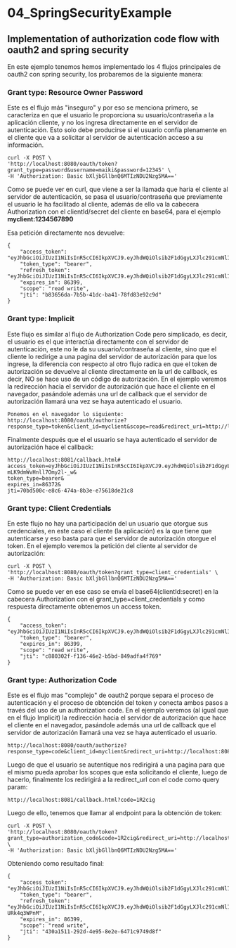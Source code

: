 # 04_SpringSecurityExample
## Implementation of authorization code flow with oauth2 and spring security
En este ejemplo tenemos hemos implementado los 4 flujos principales de oauth2 con spring security, los probaremos de la siguiente manera:

### Grant type: Resource Owner Password
Este es el flujo más "inseguro" y por eso se menciona primero, se caracteriza en que el usuario le proporciona su usuario/contraseña 
a la aplicación cliente, y no los ingresa directamente en el servidor de autenticación. Esto solo debe producirse si el usuario
confía plenamente en el cliente que va a solicitar al servidor de autenticación acceso a su información.
```
curl -X POST \
'http://localhost:8080/oauth/token?grant_type=password&username=maiki&password=12345' \
-H 'Authorization: Basic bXljbGllbnQ6MTIzNDU2Nzg5MA=='
```
Como se puede ver en curl, que viene a ser la llamada que haria el cliente al servidor de autenticación, se pasa el usuario/contraseña 
que previamente el usuario le ha facilitado al cliente, además de ello va la cabecera Authorization con el clientId/secret del cliente 
en base64, para el ejemplo **myclient:1234567890**

Esa petición directamente nos devuelve:
```
{
    "access_token": "eyJhbGciOiJIUzI1NiIsInR5cCI6IkpXVCJ9.eyJhdWQiOlsib2F1dGgyLXJlc291cmNlIl0sInVzZXJfbmFtZSI6Im1haWtpIiwic2NvcGUiOlsicmVhZCIsIndyaXRlIl0sImV4cCI6MTYyNDU0OTI3MCwiYXV0aG9yaXRpZXMiOlsiUk9MRV9BRE1JTiIsIlJPTEVfVVNFUiJdLCJqdGkiOiJiODM2NTZkYS03YjViLTQxZGMtYmE0MS03OGZkODNlOTJjOWQiLCJjbGllbnRfaWQiOiJteWNsaWVudCJ9.VJ00LRvJF8RIxC5TZG2L0LKSCygHit77LbnK9qjyjQE",
    "token_type": "bearer",
    "refresh_token": "eyJhbGciOiJIUzI1NiIsInR5cCI6IkpXVCJ9.eyJhdWQiOlsib2F1dGgyLXJlc291cmNlIl0sInVzZXJfbmFtZSI6Im1haWtpIiwic2NvcGUiOlsicmVhZCIsIndyaXRlIl0sImF0aSI6ImI4MzY1NmRhLTdiNWItNDFkYy1iYTQxLTc4ZmQ4M2U5MmM5ZCIsImV4cCI6MTYyNDU0OTI3MCwiYXV0aG9yaXRpZXMiOlsiUk9MRV9BRE1JTiIsIlJPTEVfVVNFUiJdLCJqdGkiOiI3YjMxODIyMS1hYjkyLTQzZTAtYTRiNy0wNDRhOGY2MDkwZDgiLCJjbGllbnRfaWQiOiJteWNsaWVudCJ9.QefFGsbkcW0Ckh3ookXNW8aeFW1lUrQQVVNCK32xsd4",
    "expires_in": 86399,
    "scope": "read write",
    "jti": "b83656da-7b5b-41dc-ba41-78fd83e92c9d"
}
```
### Grant type: Implicit
Este flujo es similar al flujo de Authorization Code pero simplicado, es decir, el usuario es el que interactúa directamente con el 
servidor de autenticación, este no le da su usuario/contraseña al cliente, sino que el cliente lo redirige a una pagina del servidor 
de autorización para que los ingrese, la diferencia con respecto al otro flujo radica en que el token de autorización se devuelve 
al cliente directamente en la url de callback, es decir, NO se hace uso de un código de autorización. 
En el ejemplo veremos la redirección hacia el servidor de autorización que hace el cliente en el navegador, pasándole además 
una url de callback que el servidor de autorización llamará una vez se haya autenticado el usuario.
```
Ponemos en el navegador lo siguiente:
http://localhost:8080/oauth/authorize?response_type=token&client_id=myclient&scope=read&redirect_uri=http://localhost:8081/callback.html
```
Finalmente después que el el usuario se haya autenticado el servidor de autorización hace el callback:
```
http://localhost:8081/callback.html#
access_token=eyJhbGciOiJIUzI1NiIsInR5cCI6IkpXVCJ9.eyJhdWQiOlsib2F1dGgyLXJlc291cmNlIl0sInVzZXJfbmFtZSI6Im1haWtpIiwic2NvcGUiOlsicmVhZCJdLCJleHAiOjE2MjIzMDExOTQsImF1dGhvcml0aWVzIjpbIlJPTEVfVVNFUiIsIlJPTEVfQURNSU4iXSwianRpIjoiNzBiZDUwMGMtZThjNi00NzRhLThiM2UtZTc1NjE4ZGUyMWM4IiwiY2xpZW50X2lkIjoibXljbGllbnQifQ.YzOoJTkTcW3aW9K5hjREE-mLK9dmWvHnll7Omy2l-_w&
token_type=bearer&
expires_in=86372&
jti=70bd500c-e8c6-474a-8b3e-e75618de21c8
```

### Grant type: Client Credentials
En este flujo no hay una participación del un usuario que otorgue sus credenciales, en este caso el cliente (la aplicación) es
la que tiene que autenticarse y eso basta para que el servidor de autorización otorgue el token.
En el ejemplo veremos la petición del cliente al servidor de autorización:
```
curl -X POST \
'http://localhost:8080/oauth/token?grant_type=client_credentials' \
-H 'Authorization: Basic bXljbGllbnQ6MTIzNDU2Nzg5MA=='
```
Como se puede ver en ese caso se envía el base64(clientId:secret) en la cabecera Authorization con el grant_type=client_credentials
y como respuesta directamente obtenemos un access token.
```
{
    "access_token": "eyJhbGciOiJIUzI1NiIsInR5cCI6IkpXVCJ9.eyJhdWQiOlsib2F1dGgyLXJlc291cmNlIl0sInNjb3BlIjpbInJlYWQiLCJ3cml0ZSJdLCJleHAiOjE2MjQ2MzgyMjIsImF1dGhvcml0aWVzIjpbIlJFQURfT05MWV9DTElFTlQiXSwianRpIjoiYzg4MDMwMmYtZjEzNi00NmUyLWI1YmQtODQ5YWRmYTRmNzY5IiwiY2xpZW50X2lkIjoibXljbGllbnQifQ.UAaTIf7fAXNWxLmiECn2PEXirJ0zdpfMDf4WYuryF5U",
    "token_type": "bearer",
    "expires_in": 86399,
    "scope": "read write",
    "jti": "c880302f-f136-46e2-b5bd-849adfa4f769"
}
```

### Grant type: Authorization Code
Este es el flujo mas "complejo" de oauth2 porque separa el proceso de autenticación y el proceso de obtención del token 
y conecta ambos pasos a través del uso de un authorization code.
En el ejemplo veremos (al igual que en el flujo Implicit) la redirección hacia el servidor de autorización que hace el 
cliente en el navegador, pasándole además una url de callback que el servidor de autorización llamará una vez se 
haya autenticado el usuario.
```
http://localhost:8080/oauth/authorize?response_type=code&client_id=myclient&redirect_uri=http://localhost:8081/callback.html
```
Luego de que el usuario se autentique nos redirigirá a una pagina para que el mismo pueda aprobar los scopes que esta solicitando 
el cliente, luego de hacerlo, finalmente los redirigirá a la redirect_url con el code como query param:
```
http://localhost:8081/callback.html?code=1R2cig
```
Luego de ello, tenemos que llamar al endpoint para la obtención de token:
```
curl -X POST \
'http://localhost:8080/oauth/token?grant_type=authorization_code&code=1R2cig&redirect_uri=http://localhost:8081/login.html' \
-H 'Authorization: Basic bXljbGllbnQ6MTIzNDU2Nzg5MA=='
```
Obteniendo como resultado final:
```
{
    "access_token": "eyJhbGciOiJIUzI1NiIsInR5cCI6IkpXVCJ9.eyJhdWQiOlsib2F1dGgyLXJlc291cmNlIl0sInVzZXJfbmFtZSI6Im1haWtpIiwic2NvcGUiOlsicmVhZCIsIndyaXRlIl0sImV4cCI6MTYyNDY0MTUxMiwiYXV0aG9yaXRpZXMiOlsiUk9MRV9BRE1JTiIsIlJPTEVfVVNFUiJdLCJqdGkiOiI0MzBhMTUxMS0yOTJkLTRlOTUtOGUyZS02NDcxYzk3NDlkOGYiLCJjbGllbnRfaWQiOiJteWNsaWVudCJ9.YopJkZMrAbxxpg4EL7icgMrSrGFhMBt4cB369W8rFKU",
    "token_type": "bearer",
    "refresh_token": "eyJhbGciOiJIUzI1NiIsInR5cCI6IkpXVCJ9.eyJhdWQiOlsib2F1dGgyLXJlc291cmNlIl0sInVzZXJfbmFtZSI6Im1haWtpIiwic2NvcGUiOlsicmVhZCIsIndyaXRlIl0sImF0aSI6IjQzMGExNTExLTI5MmQtNGU5NS04ZTJlLTY0NzFjOTc0OWQ4ZiIsImV4cCI6MTYyNDY0MTUxMiwiYXV0aG9yaXRpZXMiOlsiUk9MRV9BRE1JTiIsIlJPTEVfVVNFUiJdLCJqdGkiOiI3NGFlZmM3MC1lZDA4LTQ2ZDctYTk1Zi1lMmE0N2U5ZmM4ZjAiLCJjbGllbnRfaWQiOiJteWNsaWVudCJ9.2LnrgksfZP1fQhrhcTu30LdofMV8nA1T-URk4q3WPnM",
    "expires_in": 86399,
    "scope": "read write",
    "jti": "430a1511-292d-4e95-8e2e-6471c9749d8f"
}
```